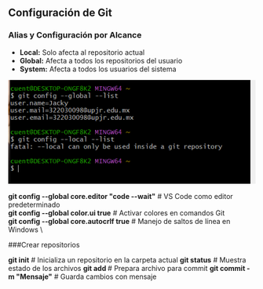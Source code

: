 ## Configuración de Git

### Alias y Configuración por Alcance
- **Local:** Solo afecta al repositorio actual
- **Global:** Afecta a todos los repositorios del usuario
- **System:** Afecta a todos los usuarios del sistema

![git](https://github.com/Netgineer0/curso_git-nuevo/blob/main/1_git.png)



**git config --global core.editor "code --wait"**  # VS Code como editor predeterminado \
**git config --global color.ui true**    # Activar colores en comandos Git \
**git config --global core.autocrlf true** # Manejo de saltos de línea en Windows \


###Crear repositorios

**git init**                         # Inicializa un repositorio en la carpeta actual
**git status**                       # Muestra estado de los archivos
**git add <archivo>**                # Prepara archivo para commit
**git commit -m "Mensaje"**          # Guarda cambios con mensaje
